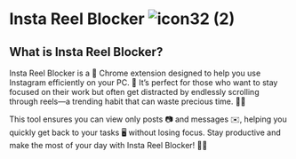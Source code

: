 # Insta Reel Blocker ![icon32 (2)](https://github.com/user-attachments/assets/087f834f-159b-4c9b-80f5-3173c1ebaa8f)

## What is Insta Reel Blocker?
Insta Reel Blocker is a 🌟 Chrome extension designed to help you use Instagram efficiently on your PC. 🙌
It’s perfect for those who want to stay focused on their work but often get distracted by endlessly scrolling through reels—a trending habit that can waste precious time. 😵‍💫

This tool ensures you can view only posts 📷 and messages ✉️, helping you quickly get back to your tasks 🖥️ without losing focus. Stay productive and make the most of your day with Insta Reel Blocker! 🚀✨



